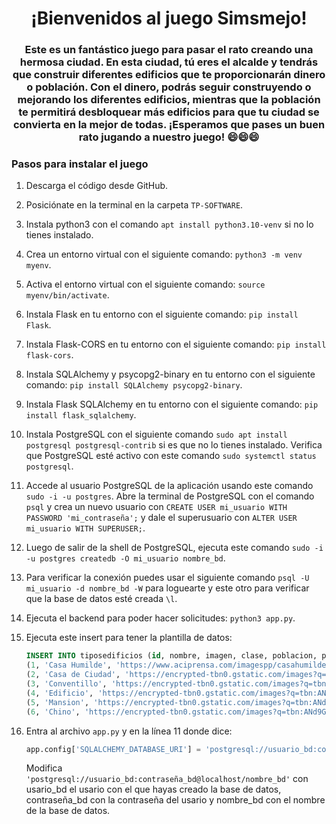 <h1 align="center">¡Bienvenidos al juego Simsmejo!</h1>

<h3 align="center">Este es un fantástico juego para pasar el rato creando una hermosa ciudad. En esta ciudad, tú eres el alcalde y tendrás que construir diferentes edificios que te proporcionarán dinero o población. Con el dinero, podrás seguir construyendo o mejorando los diferentes edificios, mientras que la población te permitirá desbloquear más edificios para que tu ciudad se convierta en la mejor de todas. ¡Esperamos que pases un buen rato jugando a nuestro juego! 😄😄😄</h3>

### Pasos para instalar el juego

1. Descarga el código desde GitHub.
2. Posiciónate en la terminal en la carpeta `TP-SOFTWARE`.
3. Instala python3 con el comando `apt install python3.10-venv` si no lo tienes instalado.
4. Crea un entorno virtual con el siguiente comando: `python3 -m venv myenv`.
5. Activa el entorno virtual con el siguiente comando: `source myenv/bin/activate`.
6. Instala Flask en tu entorno con el siguiente comando: `pip install Flask`.
7. Instala Flask-CORS en tu entorno con el siguiente comando: `pip install flask-cors`.
8. Instala SQLAlchemy y psycopg2-binary en tu entorno con el siguiente comando: `pip install SQLAlchemy psycopg2-binary`.
9. Instala Flask SQLAlchemy en tu entorno con el siguiente comando: `pip install flask_sqlalchemy`.
10. Instala PostgreSQL con el siguiente comando `sudo apt install postgresql postgresql-contrib` si es que no lo tienes instalado. Verifica que PostgreSQL esté activo con este comando `sudo systemctl status postgresql`.
11. Accede al usuario PostgreSQL de la aplicación usando este comando `sudo -i -u postgres`. Abre la terminal de PostgreSQL con el comando `psql` y crea un nuevo usuario con `CREATE USER mi_usuario WITH PASSWORD 'mi_contraseña';` y dale el superusuario con `ALTER USER mi_usuario WITH SUPERUSER;`.
12. Luego de salir de la shell de PostgreSQL, ejecuta este comando `sudo -i -u postgres createdb -O mi_usuario nombre_bd`.
13. Para verificar la conexión puedes usar el siguiente comando `psql -U mi_usuario -d nombre_bd -W` para loguearte y este otro para verificar que la base de datos esté creada `\l`.
14. Ejecuta el backend para poder hacer solicitudes: `python3 app.py`.
15. Ejecuta este insert para tener la plantilla de datos:

    ```sql
    INSERT INTO tiposedificios (id, nombre, imagen, clase, poblacion, precio, descripcion, tiemporecaudacion, platarecaudacion) VALUES
    (1, 'Casa Humilde', 'https://www.aciprensa.com/imagespp/casahumildescolombia-240923.jpg?w=672&h=448', 'C', 4, 10, 'La Casa Humilde es el tipo de vivienda más básica y accesible dentro del juego. Construida con materiales sencillos y económicos, esta casa ofrece un refugio modesto pero acogedor para sus habitantes. Con una estructura simple y funcional, la Casa Humilde es ideal para los jugadores que recién comienzan su aventura o aquellos que prefieren un estilo de vida más sencillo.', '00:00:00', 0),
    (2, 'Casa de Ciudad', 'https://encrypted-tbn0.gstatic.com/images?q=tbn:ANd9GcQv59Zj9g4BpisT7_8jDVvd9NrEcvaSu2_snA&s', 'C', 10, 20, 'La Casa de Ciudad es una vivienda diseñada para ofrecer comodidad y funcionalidad en el bullicio urbano. Construida con materiales duraderos y modernos, esta casa es ideal para aquellos que buscan una vida más conectada con el dinamismo de la ciudad. Con una estructura de varios pisos y un diseño contemporáneo, la Casa de Ciudad ofrece más espacio y comodidades avanzadas para sus habitantes.', '00:00:00', 0),
    (3, 'Conventillo', 'https://encrypted-tbn0.gstatic.com/images?q=tbn:ANd9GcQ9l7FFuzlHHGF1WUlzjMAoc1vogLeEEA6Npw&s', 'C', 30, 30, 'El Conventillo es una vivienda comunitaria típica de las áreas urbanas más antiguas, caracterizada por su estructura de múltiples habitaciones que alojan a varias familias. Construido con materiales básicos, este tipo de vivienda es una solución económica para quienes buscan un lugar donde vivir en la ciudad. Aunque las comodidades son limitadas, el sentido de comunidad y la vida compartida son características distintivas de este hogar.', '00:00:00', 0),
    (4, 'Edificio', 'https://encrypted-tbn0.gstatic.com/images?q=tbn:ANd9GcTFwEiwhtG2BtZDM2ZNE72akP8RZUWa-vuVSw&s', 'C', 300, 350, 'El Edificio es una estructura urbana moderna, diseñada para albergar a varias familias o individuos en unidades separadas. Con múltiples pisos y un diseño eficiente, ofrece comodidades modernas y espacio para una vida confortable en la ciudad. Ideal para quienes buscan un estilo de vida más sofisticado y accesible a diversas facilidades urbanas.', '00:00:00', 0),
    (5, 'Mansion', 'https://encrypted-tbn0.gstatic.com/images?q=tbn:ANd9GcT1PCj3qruCDQtgotx_Mdh-_ZwQhNBl_d1cvw&s', 'C', 20, 500, 'La Mansión es una lujosa residencia de gran tamaño, diseñada para proporcionar un nivel excepcional de comodidad y opulencia. Situada en un entorno exclusivo, esta vivienda es ideal para quienes buscan un estilo de vida de alta clase, con amplios espacios interiores y exteriores, acabados de primera calidad y todas las comodidades modernas imaginables.', '00:00:00', 0),
    (6, 'Chino', 'https://encrypted-tbn0.gstatic.com/images?q=tbn:ANd9GcRFChsZ_WKfwPmhnGkNYmmAFNJqkA6I-xPAdQ&s', 'S', 0, 15, 'Supermercado chino que ofrece una amplia variedad de productos asiáticos, desde ingredientes frescos hasta artículos de cocina especializados.', '00:00:15', 1);
    ```

16. Entra al archivo `app.py` y en la línea 11 donde dice:
    ```python
    app.config['SQLALCHEMY_DATABASE_URI'] = 'postgresql://usuario_bd:contraseña_bd@localhost/nombre_bd'
    ```
    Modifica `'postgresql://usuario_bd:contraseña_bd@localhost/nombre_bd'` con usario_bd el usario con el que hayas creado la base de datos, contraseña_bd con la contraseña del usario y nombre_bd con el nombre de la base de datos.
